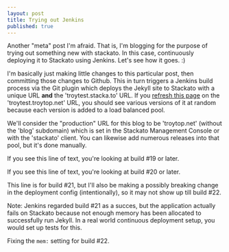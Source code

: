 ```yaml
---
layout: post
title: Trying out Jenkins
published: true
---
```


Another "meta" post I'm afraid. That is, I'm blogging for the purpose of trying out something new with stackato. In this case, continuously deploying it to Stackato using Jenkins. Let's see how it goes. :)

I'm basically just making little changes to this particular post, then committing those changes to Github. This in turn triggers a Jenkins build process via the Git plugin which deploys the Jekyll site to Stackato with a unique URL **and** the 'troytest.stacka.to' URL. If you [refresh this page](http://troytest.stacka.to/2013/05/14/trying-out-jenkins/) on the 'troytest.troytop.net' URL, you should see various versions of it at random because each version is added to a load balanced pool.

We'll consider the "production" URL for this blog to be 'troytop.net' (without the 'blog' subdomain) which is set in the Stackato Management Console or with the 'stackato' client. You can likewise add numerous releases into that pool, but it's done manually. 

If you see this line of text, you're looking at build #19 or later.

If you see this line of text, you're looking at build #20 or later.

This line is for build #21, but I'll also be making a possibly breaking change in the deployment config (intentionally), so it may not show up till build #22.

Note: Jenkins regarded build #21 as a succes, but the application actually fails on Stackato because not enough memory has been allocated to successfully run Jekyll. In a real world continuous deployment setup, you would set up tests for this.

Fixing the `mem:` setting for build #22.
